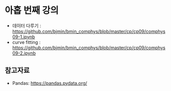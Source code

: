 # 아홉 번째 강의 

* 데이터 다루기 : https://github.com/bjmin/bmin_comphys/blob/master/cp/cp09/comphys09-1.ipynb
* curve fitting : https://github.com/bjmin/bmin_comphys/blob/master/cp/cp09/comphys09-2.ipynb

## 참고자료
* Pandas: https://pandas.pydata.org/
